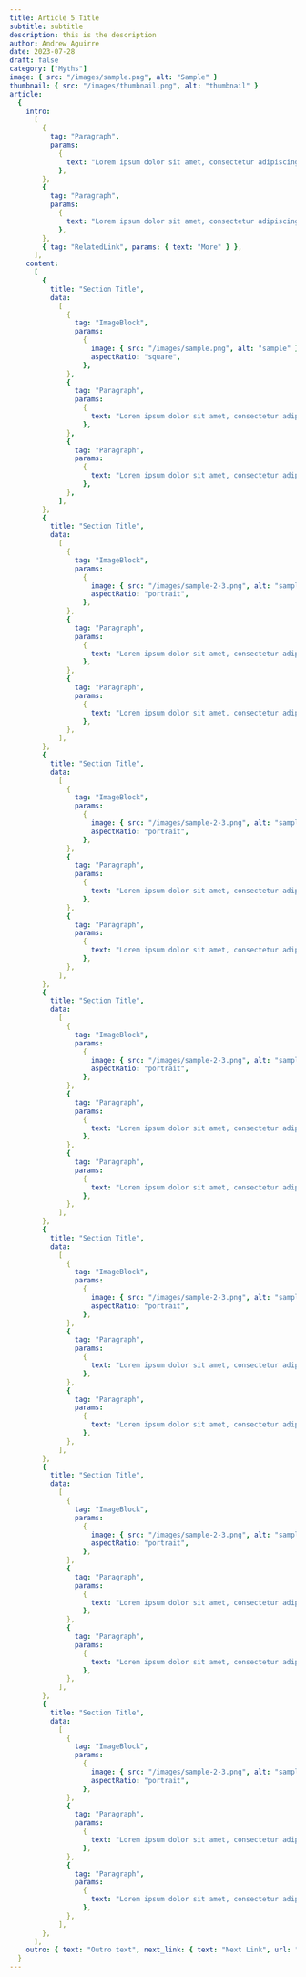 ```yaml
---
title: Article 5 Title
subtitle: subtitle
description: this is the description
author: Andrew Aguirre
date: 2023-07-28
draft: false
category: ["Myths"]
image: { src: "/images/sample.png", alt: "Sample" }
thumbnail: { src: "/images/thumbnail.png", alt: "thumbnail" }
article:
  {
    intro:
      [
        {
          tag: "Paragraph",
          params:
            {
              text: "Lorem ipsum dolor sit amet, consectetur adipiscing elit, sed do eiusmod tempor incididunt ut labore et dolore magna aliqua. Ut enim ad minim veniam, quis nostrud exercitation ullamco laboris nisi ut aliquip ex ea commodo consequat.",
            },
        },
        {
          tag: "Paragraph",
          params:
            {
              text: "Lorem ipsum dolor sit amet, consectetur adipiscing elit, sed do eiusmod tempor incididunt ut labore et dolore magna aliqua. Ut enim ad minim veniam, quis nostrud exercitation ullamco laboris nisi ut aliquip ex ea commodo consequat.",
            },
        },
        { tag: "RelatedLink", params: { text: "More" } },
      ],
    content:
      [
        {
          title: "Section Title",
          data:
            [
              {
                tag: "ImageBlock",
                params:
                  {
                    image: { src: "/images/sample.png", alt: "sample" },
                    aspectRatio: "square",
                  },
              },
              {
                tag: "Paragraph",
                params:
                  {
                    text: "Lorem ipsum dolor sit amet, consectetur adipiscing elit, sed do eiusmod tempor incididunt ut labore et dolore magna aliqua. Ut enim ad minim veniam, quis nostrud exercitation ullamco laboris nisi ut aliquip ex ea commodo consequat.",
                  },
              },
              {
                tag: "Paragraph",
                params:
                  {
                    text: "Lorem ipsum dolor sit amet, consectetur adipiscing elit, sed do eiusmod tempor incididunt ut labore et dolore magna aliqua. Ut enim ad minim veniam, quis nostrud exercitation ullamco laboris nisi ut aliquip ex ea commodo consequat.",
                  },
              },
            ],
        },
        {
          title: "Section Title",
          data:
            [
              {
                tag: "ImageBlock",
                params:
                  {
                    image: { src: "/images/sample-2-3.png", alt: "sample" },
                    aspectRatio: "portrait",
                  },
              },
              {
                tag: "Paragraph",
                params:
                  {
                    text: "Lorem ipsum dolor sit amet, consectetur adipiscing elit, sed do eiusmod tempor incididunt ut labore et dolore magna aliqua. Ut enim ad minim veniam, quis nostrud exercitation ullamco laboris nisi ut aliquip ex ea commodo consequat.",
                  },
              },
              {
                tag: "Paragraph",
                params:
                  {
                    text: "Lorem ipsum dolor sit amet, consectetur adipiscing elit, sed do eiusmod tempor incididunt ut labore et dolore magna aliqua. Ut enim ad minim veniam, quis nostrud exercitation ullamco laboris nisi ut aliquip ex ea commodo consequat.",
                  },
              },
            ],
        },
        {
          title: "Section Title",
          data:
            [
              {
                tag: "ImageBlock",
                params:
                  {
                    image: { src: "/images/sample-2-3.png", alt: "sample" },
                    aspectRatio: "portrait",
                  },
              },
              {
                tag: "Paragraph",
                params:
                  {
                    text: "Lorem ipsum dolor sit amet, consectetur adipiscing elit, sed do eiusmod tempor incididunt ut labore et dolore magna aliqua. Ut enim ad minim veniam, quis nostrud exercitation ullamco laboris nisi ut aliquip ex ea commodo consequat.",
                  },
              },
              {
                tag: "Paragraph",
                params:
                  {
                    text: "Lorem ipsum dolor sit amet, consectetur adipiscing elit, sed do eiusmod tempor incididunt ut labore et dolore magna aliqua. Ut enim ad minim veniam, quis nostrud exercitation ullamco laboris nisi ut aliquip ex ea commodo consequat.",
                  },
              },
            ],
        },
        {
          title: "Section Title",
          data:
            [
              {
                tag: "ImageBlock",
                params:
                  {
                    image: { src: "/images/sample-2-3.png", alt: "sample" },
                    aspectRatio: "portrait",
                  },
              },
              {
                tag: "Paragraph",
                params:
                  {
                    text: "Lorem ipsum dolor sit amet, consectetur adipiscing elit, sed do eiusmod tempor incididunt ut labore et dolore magna aliqua. Ut enim ad minim veniam, quis nostrud exercitation ullamco laboris nisi ut aliquip ex ea commodo consequat.",
                  },
              },
              {
                tag: "Paragraph",
                params:
                  {
                    text: "Lorem ipsum dolor sit amet, consectetur adipiscing elit, sed do eiusmod tempor incididunt ut labore et dolore magna aliqua. Ut enim ad minim veniam, quis nostrud exercitation ullamco laboris nisi ut aliquip ex ea commodo consequat.",
                  },
              },
            ],
        },
        {
          title: "Section Title",
          data:
            [
              {
                tag: "ImageBlock",
                params:
                  {
                    image: { src: "/images/sample-2-3.png", alt: "sample" },
                    aspectRatio: "portrait",
                  },
              },
              {
                tag: "Paragraph",
                params:
                  {
                    text: "Lorem ipsum dolor sit amet, consectetur adipiscing elit, sed do eiusmod tempor incididunt ut labore et dolore magna aliqua. Ut enim ad minim veniam, quis nostrud exercitation ullamco laboris nisi ut aliquip ex ea commodo consequat.",
                  },
              },
              {
                tag: "Paragraph",
                params:
                  {
                    text: "Lorem ipsum dolor sit amet, consectetur adipiscing elit, sed do eiusmod tempor incididunt ut labore et dolore magna aliqua. Ut enim ad minim veniam, quis nostrud exercitation ullamco laboris nisi ut aliquip ex ea commodo consequat.",
                  },
              },
            ],
        },
        {
          title: "Section Title",
          data:
            [
              {
                tag: "ImageBlock",
                params:
                  {
                    image: { src: "/images/sample-2-3.png", alt: "sample" },
                    aspectRatio: "portrait",
                  },
              },
              {
                tag: "Paragraph",
                params:
                  {
                    text: "Lorem ipsum dolor sit amet, consectetur adipiscing elit, sed do eiusmod tempor incididunt ut labore et dolore magna aliqua. Ut enim ad minim veniam, quis nostrud exercitation ullamco laboris nisi ut aliquip ex ea commodo consequat.",
                  },
              },
              {
                tag: "Paragraph",
                params:
                  {
                    text: "Lorem ipsum dolor sit amet, consectetur adipiscing elit, sed do eiusmod tempor incididunt ut labore et dolore magna aliqua. Ut enim ad minim veniam, quis nostrud exercitation ullamco laboris nisi ut aliquip ex ea commodo consequat.",
                  },
              },
            ],
        },
        {
          title: "Section Title",
          data:
            [
              {
                tag: "ImageBlock",
                params:
                  {
                    image: { src: "/images/sample-2-3.png", alt: "sample" },
                    aspectRatio: "portrait",
                  },
              },
              {
                tag: "Paragraph",
                params:
                  {
                    text: "Lorem ipsum dolor sit amet, consectetur adipiscing elit, sed do eiusmod tempor incididunt ut labore et dolore magna aliqua. Ut enim ad minim veniam, quis nostrud exercitation ullamco laboris nisi ut aliquip ex ea commodo consequat.",
                  },
              },
              {
                tag: "Paragraph",
                params:
                  {
                    text: "Lorem ipsum dolor sit amet, consectetur adipiscing elit, sed do eiusmod tempor incididunt ut labore et dolore magna aliqua. Ut enim ad minim veniam, quis nostrud exercitation ullamco laboris nisi ut aliquip ex ea commodo consequat.",
                  },
              },
            ],
        },
      ],
    outro: { text: "Outro text", next_link: { text: "Next Link", url: "/" } },
  }
---
```

